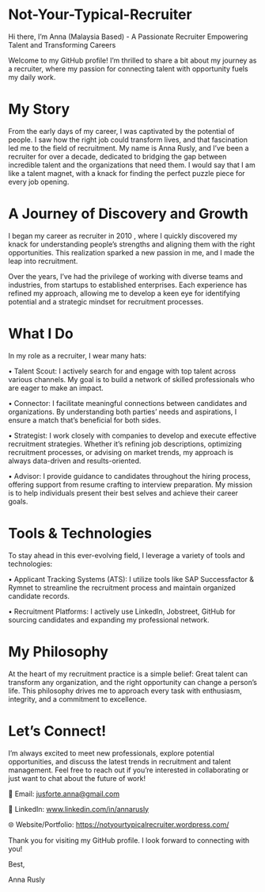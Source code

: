 # Not-Your-Typical-Recruiter
Hi there, I’m Anna (Malaysia Based) - A Passionate Recruiter Empowering Talent and Transforming Careers

Welcome to my GitHub profile! I’m thrilled to share a bit about my journey as a recruiter, where my passion for connecting talent with opportunity fuels my daily work.


# My Story
From the early days of my career, I was captivated by the potential of people. I saw how the right job could transform lives, and that fascination led me to the field of recruitment. My name is Anna Rusly, and I’ve been a recruiter for over a decade, dedicated to bridging the gap between incredible talent and the organizations that need them. I would say that I am like a talent magnet, with a knack for finding the perfect puzzle piece for every job opening.


# A Journey of Discovery and Growth
I began my career as recruiter in 2010 , where I quickly discovered my knack for understanding people’s strengths and aligning them with the right opportunities. This realization sparked a new passion in me, and I made the leap into recruitment.

Over the years, I’ve had the privilege of working with diverse teams and industries, from startups to established enterprises. Each experience has refined my approach, allowing me to develop a keen eye for identifying potential and a strategic mindset for recruitment processes.


# What I Do
In my role as a recruiter, I wear many hats:

•	Talent Scout: I actively search for and engage with top talent across various channels. My goal is to build a network of skilled professionals who are eager to make an impact.

•	Connector: I facilitate meaningful connections between candidates and organizations. By understanding both parties’ needs and aspirations, I ensure a match that’s beneficial for both sides.

•	Strategist: I work closely with companies to develop and execute effective recruitment strategies. Whether it’s refining job descriptions, optimizing recruitment processes, or advising on market trends, my approach is always data-driven and results-oriented.

•	Advisor: I provide guidance to candidates throughout the hiring process, offering support from resume crafting to interview preparation. My mission is to help individuals present their best selves and achieve their career goals.


# Tools & Technologies

To stay ahead in this ever-evolving field, I leverage a variety of tools and technologies:

•	Applicant Tracking Systems (ATS): I utilize tools like SAP Successfactor & Rymnet to streamline the recruitment process and maintain organized candidate records.

•	Recruitment Platforms: I actively use LinkedIn, Jobstreet, GitHub for sourcing candidates and expanding my professional network.


# My Philosophy
At the heart of my recruitment practice is a simple belief: Great talent can transform any organization, and the right opportunity can change a person’s life. This philosophy drives me to approach every task with enthusiasm, integrity, and a commitment to excellence.


# Let’s Connect!
I’m always excited to meet new professionals, explore potential opportunities, and discuss the latest trends in recruitment and talent management. Feel free to reach out if you’re interested in collaborating or just want to chat about the future of work!


📧 Email: jusforte.anna@gmail.com

🔗 LinkedIn: www.linkedin.com/in/annarusly

🌐 Website/Portfolio: https://notyourtypicalrecruiter.wordpress.com/


Thank you for visiting my GitHub profile. I look forward to connecting with you!


Best,

Anna Rusly
